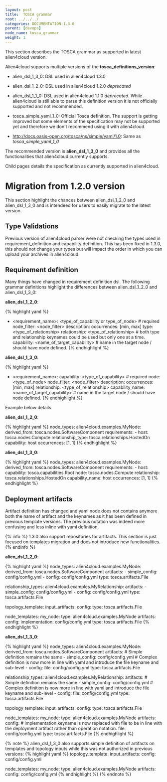 ```yaml
---
layout: post
title:  TOSCA grammar
root: ../../../
categories: DOCUMENTATION-1.3.0
parent: [devops]
node_name: tosca_grammar
weight: 1
---
```


This section describes the TOSCA grammar as supported in latest alien4cloud version.

Alien4cloud supports multiple versions of the __tosca_definitions_version__:

* alien_dsl_1_3_0: DSL used in alien4cloud 1.3.0
* alien_dsl_1_2_0: DSL used in alien4cloud 1.2.0 _deprecated_
* alien_dsl_1_1_0: DSL used in alien4cloud 1.1.0 _deprecated_. While alien4cloud is still able to parse this definition version it is not officially supported and not recommended.

* tosca_simple_yaml_1_0: Official Tosca definition. The support is getting improved but some elements of the specification may not be supported yet and therefore we don't recommend using it with alien4cloud.
* http://docs.oasis-open.org/tosca/ns/simple/yaml/1.0: Same as _tosca_simple_yaml_1_0_

The recommended version is __alien_dsl_1_3_0__ and provides all the functionalities that alien4cloud currently supports.

Child pages details the specification as currently supported in alien4cloud.

# Migration from 1.2.0 version

This section highlight the chances between alien_dsl_1_2_0 and alien_dsl_1_3_0 and is intendeed for users to easily migrate to the latest version.

## Type Validations

Previous version of alien4cloud parser were not checking the types used in requirement_definition and capability definition. This has been fixed in 1.3.0, this should not change your types but will impact the order in which you can upload your archives in alien4cloud.

## Requirement definition

Many things have changed in requirement definition dsl. The following grammar definitions highlight the differences between alien_dsl_1_2_0 and alien_dsl_1_3_0:

**alien_dsl_1_2_0**:

{% highlight yaml %}
- <requirement_name>: <type_of_capability or type_of_node> # required
  node_filter: <node_filter>
  description: <description>
  occurrences: [min, max]
  type: <type_of_relationship>
  relationship: <type_of_relationship> # both type and relationship keynames could be used but only one at a time.
  capability: <name_of_target_capability> # name in the target node / should have node defined.
{% endhighlight %}

**alien_dsl_1_3_0**:

{% highlight yaml %}
- <requirement_name>:
    capability: <type_of_capability> # required
    node: <type_of_node>
    node_filter: <node_filter>
    description: <description>
    occurrences: [min, max]
    relationship: <type_of_relationship>
    capability_name: <name_of_target_capability> # name in the target node / should have node defined.
{% endhighlight %}

Example below details

**alien_dsl_1_2_0**:

{% highlight yaml %}
node_types:
  alien4cloud.examples.MyNode:
    derived_from: tosca.nodes.SoftwareComponent
    requirements:
      - host: tosca.nodes.Compute
        relationship_type: tosca.relationships.HostedOn
        capability: host
        occurrences: [1, 1]
{% endhighlight %}

**alien_dsl_1_3_0**:

{% highlight yaml %}
node_types:
  alien4cloud.examples.MyNode:
    derived_from: tosca.nodes.SoftwareComponent
    requirements:
      - host:
          capability: tosca.capabilities.Root
          node: tosca.nodes.Compute
          relationship: tosca.relationships.HostedOn
          capability_name: host
          occurrences: [1, 1]
{% endhighlight %}

## Deployment artifacts

Artifact definition has changed and yaml node does not contains anymore both the name of artifact and the keynames as it has been defined in previous template versions. The previous notation was indeed more confusing and less inline with yaml definition.

{% info %}
1.3.0 also support repositories for artifacts. This section is just focused on templates migration and does not introduce new functionalities.
{% endinfo %}

**alien_dsl_1_2_0**:

{% highlight yaml %}
node_types:
  alien4cloud.examples.MyNode:
    derived_from: tosca.nodes.SoftwareComponent
    artifacts:
      - simple_config: config/config.yml
      - config: config/config.yml
        type: tosca.artifacts.File

relationship_types:
  alien4cloud.examples.MyRelationship:
    artifacts:
    - simple_config: config/config.yml
    - config: config/config.yml
      type: tosca.artifacts.File

topology_template:
  input_artifacts:
    config:
      type: tosca.artifacts.File

  node_templates:
    my_node:
      type: alien4cloud.examples.MyNode
      artifacts:
        config:
          implementation: config/config.yml
          type: tosca.artifacts.File
{% endhighlight %}

**alien_dsl_1_3_0**:

{% highlight yaml %}
node_types:
  alien4cloud.examples.MyNode:
    derived_from: tosca.nodes.SoftwareComponent
    artifacts:
      # Simple definition remains the same
      - simple_config: config/config.yml
      # Complex definition is now more in line with yaml and introduce the file keyname and sub-level
      - config:
          file: config/config.yml
          type: tosca.artifacts.File

relationship_types:
  alien4cloud.examples.MyRelationship:
    artifacts:
    # Simple definition remains the same
    - simple_config: config/config.yml
    # Complex definition is now more in line with yaml and introduce the file keyname and sub-level
    - config:
        file: config/config.yml
        type: tosca.artifacts.File

topology_template:
  input_artifacts:
    config:
      type: tosca.artifacts.File

  node_templates:
    my_node:
      type: alien4cloud.examples.MyNode
      artifacts:
        config:
          # implementation keyname is now replaced with file to be in line with the deployment artifact rather than operation notation.
          file: config/config.yml
          type: tosca.artifacts.File
{% endhighlight %}

{% note %}
alien_dsl_1_3_0 also supports simple definition of artifacts on templates and topology inputs while this was not authorized in previous versions:
{% highlight yaml %}
topology_template:
  input_artifacts:
    config: config/config.yml

  node_templates:
    my_node:
      type: alien4cloud.examples.MyNode
      artifacts:
        config: config/config.yml
{% endhighlight %}
{% endnote %}

